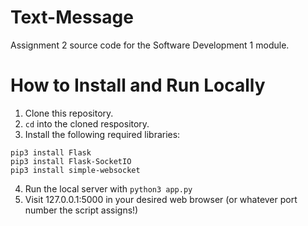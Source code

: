 # Text-Message
 Assignment 2 source code for the Software Development 1 module.

# How to Install and Run Locally
 1. Clone this repository.
 2. `cd` into the cloned respository.
 3. Install the following required libraries:
 ```
 pip3 install Flask
 pip3 install Flask-SocketIO
 pip3 install simple-websocket
 ```
 4. Run the local server with `python3 app.py`
 5. Visit 127.0.0.1:5000 in your desired web browser (or whatever port number the script assigns!)
